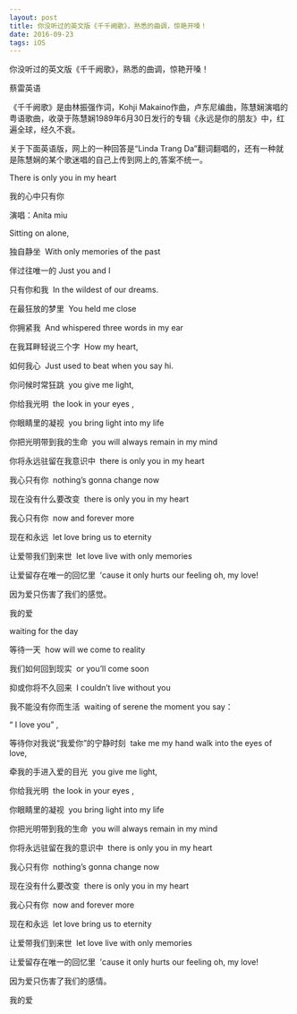 ```yaml
---
layout: post
title: 你没听过的英文版《千千阙歌》，熟悉的曲调，惊艳开嗓！
date: 2016-09-23 
tags: iOS   
---
```


你没听过的英文版《千千阙歌》，熟悉的曲调，惊艳开嗓！

蔡雷英语 

《千千阙歌》是由林振强作词，Kohji Makaino作曲，卢东尼编曲，陈慧娴演唱的粤语歌曲，收录于陈慧娴1989年6月30日发行的专辑《永远是你的朋友》中，红遍全球，经久不衰。


关于下面英语版，网上的一种回答是“Linda Trang Da”翻词翻唱的，还有一种就是陈慧娴的某个歌迷唱的自己上传到网上的,答案不统一。


There is only you in my heart 

我的心中只有你

演唱：Anita miu


Sitting on alone,

独自静坐 
With only memories of the past

伴过往唯一的
Just you and I

只有你和我 
In the wildest of our dreams.

在最狂放的梦里 
You held me close

你拥紧我 
And whispered three words in my ear

在我耳畔轻说三个字 
How my heart,

如何我心 
Just used to beat when you say hi.

你问候时常狂跳 
you give me light,

你给我光明 
the look in your eyes ,

你眼睛里的凝视 
you bring light into my life 

你把光明带到我的生命 
you will always remain in my mind

你将永远驻留在我意识中 
there is only you in my heart

我心只有你 
nothing’s gonna change now

现在没有什么要改变 
there is only you in my heart

我心只有你 
now and forever more

现在和永远 
let love bring us to eternity

让爱带我们到来世 
let love live with only memories

让爱留存在唯一的回忆里 
’cause it only hurts our feeling oh, my love!

因为爱只伤害了我们的感觉。

我的爱 

waiting for the day

等待一天 
how will we come to reality

我们如何回到现实 
or you’ll come soon

抑或你将不久回来 
I couldn’t live without you

我不能没有你而生活 
waiting of serene the moment you say：

“ I love you” ,

等待你对我说“我爱你”的宁静时刻 
take me my hand walk into the eyes of love,

牵我的手进入爱的目光 
you give me light,

你给我光明 
the look in your eyes ,

你眼睛里的凝视 
you bring light into my life

你把光明带到我的生命 
you will always remain in my mind

你将永远驻留在我的意识中 
there is only you in my heart

我心只有你 
nothing’s gonna change now

现在没有什么要改变 
there is only you in my heart

我心只有你 
now and forever more

现在和永远 
let love bring us to eternity

让爱带我们到来世 
let love live with only memories

让爱留存在唯一的回忆里 
’cause it only hurts our feeling oh, my love!

因为爱只伤害了我们的感情。

我的爱
